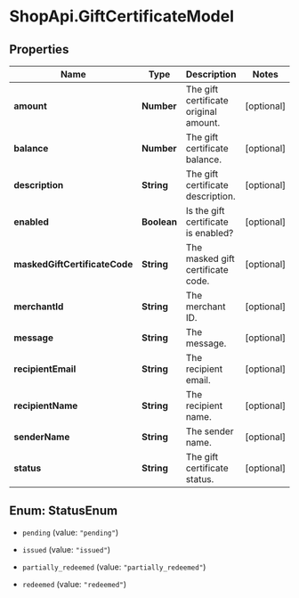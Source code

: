 # ShopApi.GiftCertificateModel

## Properties
Name | Type | Description | Notes
------------ | ------------- | ------------- | -------------
**amount** | **Number** | The gift certificate original amount. | [optional] 
**balance** | **Number** | The gift certificate balance. | [optional] 
**description** | **String** | The gift certificate description. | [optional] 
**enabled** | **Boolean** | Is the gift certificate is enabled? | [optional] 
**maskedGiftCertificateCode** | **String** | The masked gift certificate code. | [optional] 
**merchantId** | **String** | The merchant ID. | [optional] 
**message** | **String** | The message. | [optional] 
**recipientEmail** | **String** | The recipient email. | [optional] 
**recipientName** | **String** | The recipient name. | [optional] 
**senderName** | **String** | The sender name. | [optional] 
**status** | **String** | The gift certificate status. | [optional] 


<a name="StatusEnum"></a>
## Enum: StatusEnum


* `pending` (value: `"pending"`)

* `issued` (value: `"issued"`)

* `partially_redeemed` (value: `"partially_redeemed"`)

* `redeemed` (value: `"redeemed"`)




